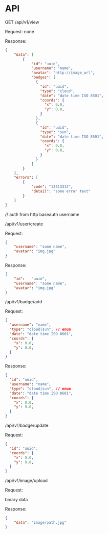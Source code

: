# API

GET /api/v1/view

Request: none

Response:
```json
{
    "data": [
        {
            "id": "uuid",
            "username": "name",
            "avatar": "http://image_url",
            "badges": [
              {
                "id": "uuid",
                "type": "cloud",
                "date": "date time ISO 8601",
                "coords": {
                  "x": 0.0,
                  "y": 0.0,
                }
              },
              {
                "id": "uuid",
                "type": "sun",
                "date": "date time ISO 8601",
                "coords": {
                  "x": 0.0,
                  "y": 0.0,
                }
              }
            ]
        }
    ],
    "errors": [
        {
            "code": "13313312",
            "detail": "some error text"
        }
    ]
}
```

// auth from http baseauth username


/api/v1/user/create

Request:

```json
{
    "username": "some name",
    "avatar": "img.jpg"
}

```

Response:

```json
{
    "id":   "uuid",
    "username": "some name",
    "avatar": "img.jpg"
}

```

/api/v1/badge/add 

Request:

```json
{
  "username": "name",
  "type": "cloud|sun", // enum
  "date": "date time ISO 8601",
  "coords": {
    "x": 0.0,
    "y": 0.0,
  }
}
```

Response:
```json
{
  "id": "uuid",
  "username": "name",
  "type": "cloud|sun", // enum
  "date": "date time ISO 8601",
  "coords": {
    "x": 0.0,
    "y": 0.0,
  }
}
```


/api/v1/badge/update 

Request:

```json
{
  "id": "uuid",
  "coords": {
    "x": 0.0,
    "y": 0.0,
  }
}
```

/api/v1/image/upload

Request:

binary data

Response:
```json
{
    "data": "image/path.jpg"
}
```